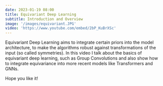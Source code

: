 ```yaml
---
date: 2023-01-19 08:00
title: Equivariant Deep Learning
subtitle: Introduction and Overview
image: '/images/equivariant.JPG'
video: 'https://www.youtube.com/embed/2bP_KuBrXSc'
---
```


Equivariant Deep Learning aims to integrate certain priors into the model architecture, to make the algorithms robust against transformations of the input (so called symmetries). In this video I talk about the basics of equivariant deep learning, such as Group Convolutions and also show how to integrate equivariance into more recent models like Transformers and GNNs.

Hope you like it!